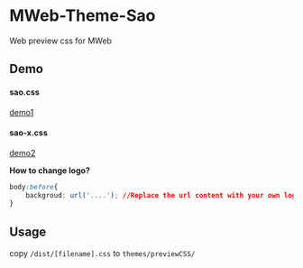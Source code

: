 # MWeb-Theme-Sao

Web preview css for MWeb

## Demo

#### sao.css
[demo1](https://cn-sean.github.io/MWeb-Theme-Sao/demo/example-sao.html)

#### sao-x.css
[demo2](https://cn-sean.github.io/MWeb-Theme-Sao/demo/example-sao-x.html)

**How to change logo?**

```css
body:before{
    backgroud: url('....'); //Replace the url content with your own logo(a base64 endcoded png)
}
```

## Usage

copy `/dist/[filename].css` to `themes/previewCSS/`